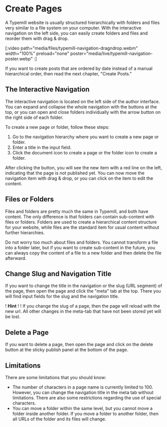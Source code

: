 #  Create Pages

A Typemill website is usually structured hierarchically with folders and files very similar to a file system on your computer. With the interactive navigation on the left side, you can easily create folders and files and reorder them with drag & drop.

[:video path="media/files/typemill-navigation-dragndrop.webm" width="100%" preload="none" poster="media/live/typemill-navigation-poster.webp" :]

If you want to create posts that are ordered by date instead of a manual hierarchical order, then read the next chapter, "Create Posts."

## The Interactive Navigation

The interactive navigation is located on the left side of the author interface. You can expand and collapse the whole navigation with the buttons at the top, or you can open and close folders individually with the arrow button on the right side of each folder.

To create a new page or folder, follow these steps:

1. Go to the navigation hierarchy where you want to create a new page or folder.
2. Enter a title in the input field. 
3. Click the document icon to create a page or the folder icon to create a folder.

After clicking the button, you will see the new item with a red line on the left, indicating that the page is not published yet. You can now move the navigation item with drag & drop, or you can click on the item to edit the content.

## Files or Folders

Files and folders are pretty much the same in Typemill, and both have content. The only difference is that folders can contain sub-content with files or folders. Folders are used to create a hierarchical content structure for your website, while files are the standard item for usual content without further hierarchies.

Do not worry too much about files and folders. You cannot transform a file into a folder later, but if you want to create sub-content in the future, you can always copy the content of a file to a new folder and then delete the file afterward.

## Change Slug and Navigation Title

If you want to change the title in the navigation or the slug (URL segment) of the page, then open the page and click the "meta" tab at the top. There you will find input fields for the slug and the navigation title. 

! **Hint**
! 
! If you change the slug of a page, then the page will reload with the new url. All other changes in the meta-tab that have not been stored yet will be lost.

## Delete a Page

If you want to delete a page, then open the page and click on the delete button at the sticky publish panel at the bottom of the page.

## Limitations

There are some limitations that you should know:

* The number of characters in a page name is currently limited to 100. However, you can change the navigation title in the meta tab without limitations. There are also some restrictions regarding the use of special characters. 
* You can move a folder within the same level, but you cannot move a folder inside another folder. If you move a folder to another folder, then all URLs of the folder and its files will change.


